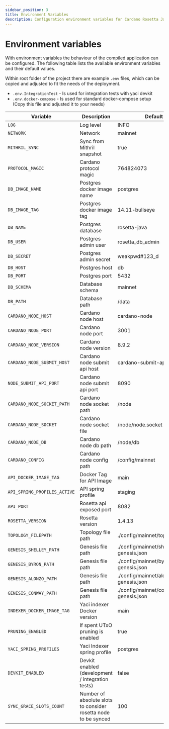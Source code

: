 ```yaml
---
sidebar_position: 3
title: Environment Variables
description: Configuration environment variables for Cardano Rosetta Java
---
```


# Environment variables

With environment variables the behaviour of the compiled application can be configured. The following table lists the available environment variables and their default values.

Within root folder of the project there are example `.env` files, which can be copied and adjusted to fit the needs of the deployment.

- `.env.IntegrationTest` - Is used for integration tests with yaci devkit
- `.env.docker-compose` - Is used for standard docker-compose setup (Copy this file and adjusted it to your needs)

| Variable                     | Description                                                    | Default                               |
|------------------------------|----------------------------------------------------------------|---------------------------------------|
| `LOG`                        | Log level                                                      | INFO                                  |
| `NETWORK`                    | Network                                                        | mainnet                               |
| `MITHRIL_SYNC`               | Sync from Mithril snapshot                                     | true                                  |
| `PROTOCOL_MAGIC`             | Cardano protocol magic                                         | 764824073                             |
| `DB_IMAGE_NAME`              | Postgres docker image name                                     | postgres                              |
| `DB_IMAGE_TAG`               | Postgres docker image tag                                      | 14.11-bullseye                        |
| `DB_NAME`                    | Postgres database                                              | rosetta-java                          |
| `DB_USER`                    | Postgres admin user                                            | rosetta_db_admin                      |
| `DB_SECRET`                  | Postgres admin secret                                          | weakpwd#123_d                         |
| `DB_HOST`                    | Postgres host                                                  | db                                    |
| `DB_PORT`                    | Postgres port                                                  | 5432                                  |
| `DB_SCHEMA`                  | Database schema                                                | mainnet                               |
| `DB_PATH`                    | Database path                                                  | /data                                 |
| `CARDANO_NODE_HOST`          | Cardano node host                                              | cardano-node                          |
| `CARDANO_NODE_PORT`          | Cardano node port                                              | 3001                                  |
| `CARDANO_NODE_VERSION`       | Cardano node version                                           | 8.9.2                                 |
| `CARDANO_NODE_SUBMIT_HOST`   | Cardano node submit api host                                   | cardano-submit-api                    |
| `NODE_SUBMIT_API_PORT`       | Cardano node submit api port                                   | 8090                                  |
| `CARDANO_NODE_SOCKET_PATH`   | Cardano node socket path                                       | /node                                 |
| `CARDANO_NODE_SOCKET`        | Cardano node socket file                                       | /node/node.socket                     |
| `CARDANO_NODE_DB`            | Cardano node db path                                           | /node/db                              |
| `CARDANO_CONFIG`             | Cardano node config path                                       | /config/mainnet                       |
| `API_DOCKER_IMAGE_TAG`       | Docker Tag for API Image                                       | main                                  |
| `API_SPRING_PROFILES_ACTIVE` | API spring profile                                             | staging                               |
| `API_PORT`                   | Rosetta api exposed port                                       | 8082                                  |
| `ROSETTA_VERSION`            | Rosetta version                                                | 1.4.13                                |
| `TOPOLOGY_FILEPATH`          | Topology file path                                             | ./config/mainnet/topology.json        |
| `GENESIS_SHELLEY_PATH`       | Genesis file path                                              | ./config/mainnet/shelley-genesis.json |
| `GENESIS_BYRON_PATH`         | Genesis file path                                              | ./config/mainnet/byron-genesis.json   |
| `GENESIS_ALONZO_PATH `       | Genesis file path                                              | ./config/mainnet/alonzo-genesis.json  |
| `GENESIS_CONWAY_PATH`        | Genesis file path                                              | ./config/mainnet/conway-genesis.json  |
| `INDEXER_DOCKER_IMAGE_TAG`   | Yaci indexer Docker version                                    | main                                  |
| `PRUNING_ENABLED`            | If spent UTxO pruning is enabled                               | true                                  |
| `YACI_SPRING_PROFILES`       | Yaci Indexer spring profile                                    | postgres                              |
| `DEVKIT_ENABLED`             | Devkit enabled (development / integration tests)               | false                                 |
| `SYNC_GRACE_SLOTS_COUNT`     | Number of absolute slots to consider rosetta node to be synced | 100                                   |